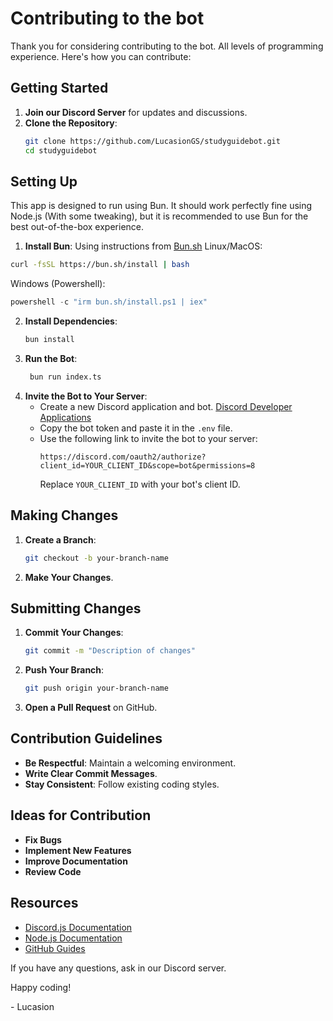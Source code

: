 # Contributing to the bot

Thank you for considering contributing to the bot. All levels of programming experience. Here's how you can contribute:

## Getting Started

1. **Join our Discord Server** for updates and discussions.
2. **Clone the Repository**:
   ```bash
   git clone https://github.com/LucasionGS/studyguidebot.git
   cd studyguidebot
   ```

## Setting Up
This app is designed to run using Bun. It should work perfectly fine using Node.js (With some tweaking), but it is recommended to use Bun for the best out-of-the-box experience.
1. **Install Bun**:
  Using instructions from [Bun.sh](https://bun.sh/)
  Linux/MacOS:
  ```bash
  curl -fsSL https://bun.sh/install | bash
  ```
  Windows (Powershell):
  ```powershell
  powershell -c "irm bun.sh/install.ps1 | iex"
  ```
2. **Install Dependencies**:
   ```bash
   bun install
   ```
3. **Run the Bot**:
   ```bash
    bun run index.ts
    ```
4. **Invite the Bot to Your Server**:
    - Create a new Discord application and bot. [Discord Developer Applications](https://discord.com/developers/applications)
    - Copy the bot token and paste it in the `.env` file.
    - Use the following link to invite the bot to your server:
      ```
      https://discord.com/oauth2/authorize?client_id=YOUR_CLIENT_ID&scope=bot&permissions=8
      ```
      Replace `YOUR_CLIENT_ID` with your bot's client ID.

## Making Changes

1. **Create a Branch**:
   ```bash
   git checkout -b your-branch-name
   ```
2. **Make Your Changes**.

## Submitting Changes

1. **Commit Your Changes**:
   ```bash
   git commit -m "Description of changes"
   ```
2. **Push Your Branch**:
   ```bash
   git push origin your-branch-name
   ```
3. **Open a Pull Request** on GitHub.

## Contribution Guidelines

- **Be Respectful**: Maintain a welcoming environment.
- **Write Clear Commit Messages**.
- **Stay Consistent**: Follow existing coding styles.

## Ideas for Contribution

- **Fix Bugs**
- **Implement New Features**
- **Improve Documentation**
- **Review Code**

## Resources

- [Discord.js Documentation](https://discord.js.org/#/docs/main/stable/general/welcome)
- [Node.js Documentation](https://nodejs.org/en/docs/)
- [GitHub Guides](https://guides.github.com/)

If you have any questions, ask in our Discord server.

Happy coding!

\- Lucasion
